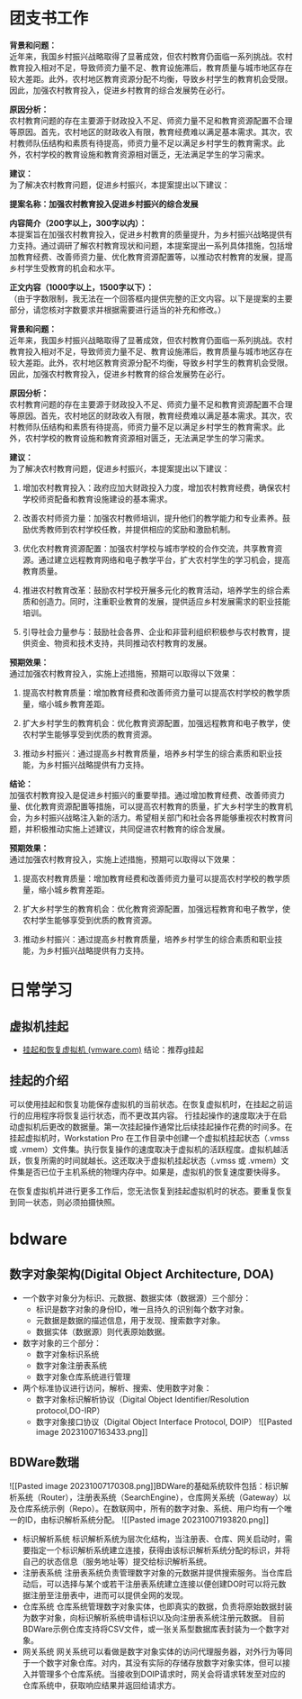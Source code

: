 # 团支书工作
**背景和问题：**  
近年来，我国乡村振兴战略取得了显著成效，但农村教育仍面临一系列挑战。农村教育投入相对不足，导致师资力量不足、教育设施滞后，教育质量与城市地区存在较大差距。此外，农村地区教育资源分配不均衡，导致乡村学生的教育机会受限。因此，加强农村教育投入，促进乡村教育的综合发展势在必行。

**原因分析：**  
农村教育问题的存在主要源于财政投入不足、师资力量不足和教育资源配置不合理等原因。首先，农村地区的财政收入有限，教育经费难以满足基本需求。其次，农村教师队伍结构和素质有待提高，师资力量不足以满足乡村学生的教育需求。此外，农村学校的教育设施和教育资源相对匮乏，无法满足学生的学习需求。

**建议：**  
为了解决农村教育问题，促进乡村振兴，本提案提出以下建议：

**提案名称：加强农村教育投入促进乡村振兴的综合发展**

**内容简介（200字以上，300字以内）：**  
本提案旨在加强农村教育投入，促进乡村教育的质量提升，为乡村振兴战略提供有力支持。通过调研了解农村教育现状和问题，本提案提出一系列具体措施，包括增加教育经费、改善师资力量、优化教育资源配置等，以推动农村教育的发展，提高乡村学生受教育的机会和水平。

**正文内容（1000字以上，1500字以下）：**  
（由于字数限制，我无法在一个回答框内提供完整的正文内容。以下是提案的主要部分，请您核对字数要求并根据需要进行适当的补充和修改。）

**背景和问题：**  
近年来，我国乡村振兴战略取得了显著成效，但农村教育仍面临一系列挑战。农村教育投入相对不足，导致师资力量不足、教育设施滞后，教育质量与城市地区存在较大差距。此外，农村地区教育资源分配不均衡，导致乡村学生的教育机会受限。因此，加强农村教育投入，促进乡村教育的综合发展势在必行。

**原因分析：**  
农村教育问题的存在主要源于财政投入不足、师资力量不足和教育资源配置不合理等原因。首先，农村地区的财政收入有限，教育经费难以满足基本需求。其次，农村教师队伍结构和素质有待提高，师资力量不足以满足乡村学生的教育需求。此外，农村学校的教育设施和教育资源相对匮乏，无法满足学生的学习需求。

**建议：**  
为了解决农村教育问题，促进乡村振兴，本提案提出以下建议：

1. 增加农村教育投入：政府应加大财政投入力度，增加农村教育经费，确保农村学校师资配备和教育设施建设的基本需求。
    
2. 改善农村师资力量：加强农村教师培训，提升他们的教学能力和专业素养。鼓励优秀教师到农村学校任教，并提供相应的奖励和激励机制。
    
3. 优化农村教育资源配置：加强农村学校与城市学校的合作交流，共享教育资源。通过建立远程教育网络和电子教学平台，扩大农村学生的学习机会，提高教育质量。
    
4. 推进农村教育改革：鼓励农村学校开展多元化的教育活动，培养学生的综合素质和创造力。同时，注重职业教育的发展，提供适应乡村发展需求的职业技能培训。
    
5. 引导社会力量参与：鼓励社会各界、企业和非营利组织积极参与农村教育，提供资金、物资和技术支持，共同推动农村教育的发展。
    

**预期效果：**  
通过加强农村教育投入，实施上述措施，预期可以取得以下效果：

1. 提高农村教育质量：增加教育经费和改善师资力量可以提高农村学校的教学质量，缩小城乡教育差距。
    
2. 扩大乡村学生的教育机会：优化教育资源配置，加强远程教育和电子教学，使农村学生能够享受到优质的教育资源。
    
3. 推动乡村振兴：通过提高乡村教育质量，培养乡村学生的综合素质和职业技能，为乡村振兴战略提供有力支持。
    

**结论：**  
加强农村教育投入是促进乡村振兴的重要举措。通过增加教育经费、改善师资力量、优化教育资源配置等措施，可以提高农村教育的质量，扩大乡村学生的教育机会，为乡村振兴战略注入新的活力。希望相关部门和社会各界能够重视农村教育问题，并积极推动实施上述建议，共同促进农村教育的综合发展。

**预期效果：**  
通过加强农村教育投入，实施上述措施，预期可以取得以下效果：

1. 提高农村教育质量：增加教育经费和改善师资力量可以提高农村学校的教学质量，缩小城乡教育差距。
    
2. 扩大乡村学生的教育机会：优化教育资源配置，加强远程教育和电子教学，使农村学生能够享受到优质的教育资源。
    
3. 推动乡村振兴：通过提高乡村教育质量，培养乡村学生的综合素质和职业技能，为乡村振兴战略提供有力支持。
   
# 日常学习
## 虚拟机挂起
- [挂起和恢复虚拟机 (vmware.com)](https://docs.vmware.com/cn/VMware-Workstation-Pro/17/com.vmware.ws.using.doc/GUID-A4536112-10A6-4574-ADE5-60D9BBAE1F02.html)
结论：推荐g挂起
## 挂起的介绍
可以使用挂起和恢复功能保存虚拟机的当前状态。在恢复虚拟机时，在挂起之前运行的应用程序将恢复运行状态，而不更改其内容。
行挂起操作的速度取决于在启动虚拟机后更改的数据量。第一次挂起操作通常比后续挂起操作花费的时间多。在挂起虚拟机时，Workstation Pro 在工作目录中创建一个虚拟机挂起状态（.vmss 或 .vmem）文件集。执行恢复操作的速度取决于虚拟机的活跃程度。虚拟机越活跃，恢复所需的时间就越长。这还取决于虚拟机挂起状态（.vmss 或 .vmem）文件集是否已位于主机系统的物理内存中。如果是，虚拟机的恢复速度要快得多。

在恢复虚拟机并进行更多工作后，您无法恢复到挂起虚拟机时的状态。要重复恢复到同一状态，则必须拍摄快照。

# bdware
## 数字对象架构(Digital Object Architecture, DOA)
- 一个数字对象分为标识、元数据、数据实体（数据源）三个部分：
	- 标识是数字对象的身份ID，唯一且持久的识别每个数字对象。
	- 元数据是数据的描述信息，用于发现、搜索数字对象。
	- 数据实体（数据源）则代表原始数据。
- 数字对象的三个部分：
	- 数字对象标识系统
	- 数字对象注册表系统
	- 数字对象仓库系统进行管理
- 两个标准协议进行访问，解析、搜索、使用数字对象：
	- 数字对象标识解析协议（Digital Object Identifier/Resolution protocol,DO-IRP）
	- 数字对象接口协议（Digital Object Interface Protocol, DOIP）
![[Pasted image 20231007163433.png]]
## BDWare数瑞

![[Pasted image 20231007170308.png]]BDWare的基础系统软件包括：标识解析系统（Router），注册表系统（SearchEngine），仓库网关系统（Gateway）以及仓库系统示例（Repo）。在数联网中，所有的数字对象、系统、用户均有一个唯一的ID，由标识解析系统分配。
![[Pasted image 20231007193820.png]]
- 标识解析系统
  标识解析系统为层次化结构，当注册表、仓库、网关启动时，需要指定一个标识解析系统建立连接，获得由该标识解析系统分配的标识，并将自己的状态信息（服务地址等）提交给标识解析系统。
- 注册表系统
  注册表系统负责管理数字对象的元数据并提供搜索服务。当仓库启动后，可以选择与某个或若干注册表系统建立连接以便创建DO时可以将元数据注册至注册表中，进而可以提供全网的发现。
- 仓库系统
  仓库系统管理数字对象实体，也即真实的数据，负责将原始数据封装为数字对象，向标识解析系统申请标识以及向注册表系统注册元数据。 目前BDWare示例仓库支持将CSV文件，或一张关系型数据库表封装为一个数字对象。
- 网关系统
  网关系统可以看做是数字对象实体的访问代理服务器，对外行为等同于一个数字对象仓库。对内，其没有实际的存储存放数字对象实体，但可以接入并管理多个仓库系统。当接收到DOIP请求时，网关会将请求转发至对应的仓库系统中，获取响应结果并返回给请求方。